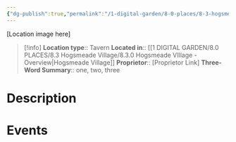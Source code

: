 ```yaml
---
{"dg-publish":true,"permalink":"/1-digital-garden/8-0-places/8-3-hogsmeade-village/8-3-01-the-three-broomsticks/","tags":["#place","#hogsmeade","#tavern"]}
---
```


[Location image here]
>[!info]
>**Location type**::  Tavern
>**Located in**:: [[1 DIGITAL GARDEN/8.0 PLACES/8.3 Hogsmeade Village/8.3.0 Hogsmeade VIllage - Overview\|Hogsmeade Village]]
>**Proprietor**:: [Proprietor Link]
>**Three-Word Summary**:: one, two, three 

# Description


# Events

